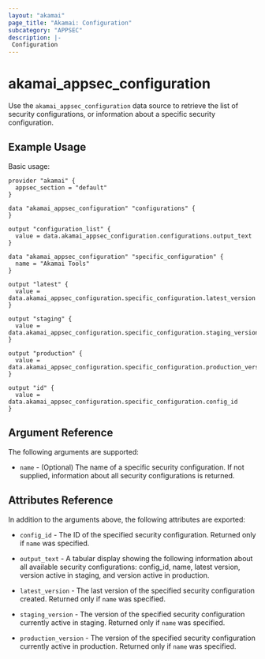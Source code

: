 ```yaml
---
layout: "akamai"
page_title: "Akamai: Configuration"
subcategory: "APPSEC"
description: |-
 Configuration
---
```


# akamai_appsec_configuration

Use the `akamai_appsec_configuration` data source to retrieve the list of security configurations, or information about a specific security configuration.


## Example Usage

Basic usage:

```hcl
provider "akamai" {
  appsec_section = "default"
}

data "akamai_appsec_configuration" "configurations" {
}

output "configuration_list" {
  value = data.akamai_appsec_configuration.configurations.output_text
}

data "akamai_appsec_configuration" "specific_configuration" {
  name = "Akamai Tools"
}

output "latest" {
  value = data.akamai_appsec_configuration.specific_configuration.latest_version
}

output "staging" {
  value = data.akamai_appsec_configuration.specific_configuration.staging_version
}

output "production" {
  value = data.akamai_appsec_configuration.specific_configuration.production_version
}

output "id" {
  value = data.akamai_appsec_configuration.specific_configuration.config_id
}
```


## Argument Reference

The following arguments are supported:

* `name` - (Optional) The name of a specific security configuration. If not supplied, information about all security configurations is returned.


## Attributes Reference

In addition to the arguments above, the following attributes are exported:

* `config_id` - The ID of the specified security configuration. Returned only if `name` was specified.

* `output_text` - A tabular display showing the following information about all available security configurations: config_id, name, latest version, version active in staging, and version active in production.

* `latest_version` - The last version of the specified security configuration created. Returned only if `name` was specified.

* `staging_version` - The version of the specified security configuration currently active in staging. Returned only if `name` was specified.

* `production_version` - The version of the specified security configuration currently active in production. Returned only if `name` was specified.
